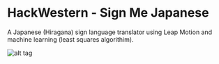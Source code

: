 # HackWestern - Sign Me Japanese
A Japanese (Hiragana) sign language translator using Leap Motion and machine learning (least squares algorithim).

![alt tag](http://esl-voices.com/wp-content/uploads/2013/03/Japanese-Sign-language.-Photo-Deafjapan-1.jpg)
